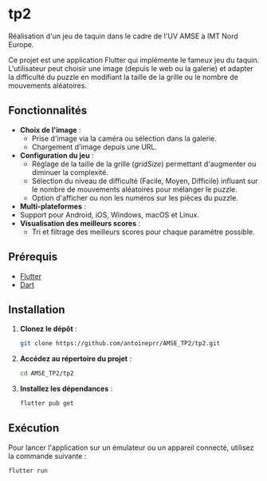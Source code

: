 # tp2

Réalisation d'un jeu de taquin dans le cadre de l'UV AMSE à IMT Nord Europe.

Ce projet est une application Flutter qui implémente le fameux jeu du taquin. L'utilisateur peut choisir une image (depuis le web ou la galerie) et adapter la difficulté du puzzle en modifiant la taille de la grille ou le nombre de mouvements aléatoires.

## Fonctionnalités

- **Choix de l'image** : 
  - Prise d'image via la caméra ou sélection dans la galerie.
  - Chargement d'image depuis une URL.
- **Configuration du jeu** :
  - Réglage de la taille de la grille (_gridSize_) permettant d'augmenter ou diminuer la complexité.
  - Sélection du niveau de difficulté (Facile, Moyen, Difficile) influant sur le nombre de mouvements aléatoires pour mélanger le puzzle.
  - Option d'afficher ou non les numéros sur les pièces du puzzle.
- **Multi-plateformes** :
- Support pour Android, iOS, Windows, macOS et Linux.
- **Visualisation des meilleurs scores** :
    - Tri et filtrage des meilleurs scores pour chaque paramètre possible.

## Prérequis

- [Flutter](https://flutter.dev/docs/get-started/install)
- [Dart](https://dart.dev/get-dart)

## Installation

1. **Clonez le dépôt** :
    ```sh
    git clone https://github.com/antoineprr/AMSE_TP2/tp2.git
    ```
2. **Accédez au répertoire du projet** :
    ```sh
    cd AMSE_TP2/tp2
    ```
3. **Installez les dépendances** :
    ```sh
    flutter pub get
    ```

## Exécution

Pour lancer l'application sur un émulateur ou un appareil connecté, utilisez la commande suivante :

```sh
flutter run